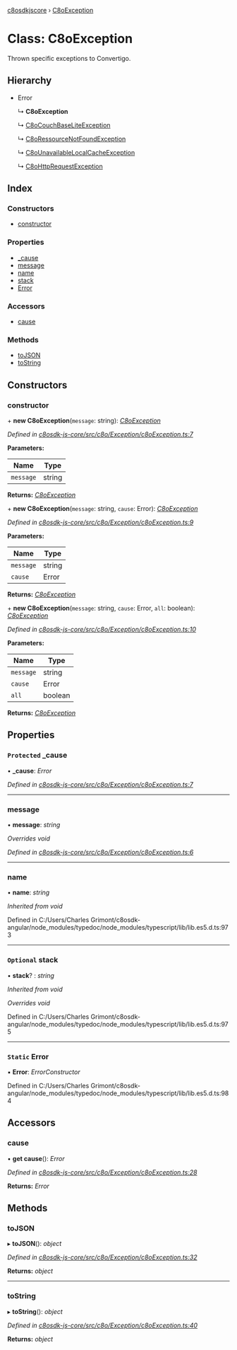 [c8osdkjscore](../README.md) › [C8oException](c8oexception.md)

# Class: C8oException

Thrown specific exceptions to Convertigo.

## Hierarchy

* Error

  ↳ **C8oException**

  ↳ [C8oCouchBaseLiteException](c8ocouchbaseliteexception.md)

  ↳ [C8oRessourceNotFoundException](c8oressourcenotfoundexception.md)

  ↳ [C8oUnavailableLocalCacheException](c8ounavailablelocalcacheexception.md)

  ↳ [C8oHttpRequestException](c8ohttprequestexception.md)

## Index

### Constructors

* [constructor](c8oexception.md#constructor)

### Properties

* [_cause](c8oexception.md#protected-_cause)
* [message](c8oexception.md#message)
* [name](c8oexception.md#name)
* [stack](c8oexception.md#optional-stack)
* [Error](c8oexception.md#static-error)

### Accessors

* [cause](c8oexception.md#cause)

### Methods

* [toJSON](c8oexception.md#tojson)
* [toString](c8oexception.md#tostring)

## Constructors

###  constructor

\+ **new C8oException**(`message`: string): *[C8oException](c8oexception.md)*

*Defined in [c8osdk-js-core/src/c8o/Exception/c8oException.ts:7](https://github.com/convertigo/c8osdk-angular/blob/3f9e8b7/src/c8o/Exception/c8oException.ts#L7)*

**Parameters:**

Name | Type |
------ | ------ |
`message` | string |

**Returns:** *[C8oException](c8oexception.md)*

\+ **new C8oException**(`message`: string, `cause`: Error): *[C8oException](c8oexception.md)*

*Defined in [c8osdk-js-core/src/c8o/Exception/c8oException.ts:9](https://github.com/convertigo/c8osdk-angular/blob/3f9e8b7/src/c8o/Exception/c8oException.ts#L9)*

**Parameters:**

Name | Type |
------ | ------ |
`message` | string |
`cause` | Error |

**Returns:** *[C8oException](c8oexception.md)*

\+ **new C8oException**(`message`: string, `cause`: Error, `all`: boolean): *[C8oException](c8oexception.md)*

*Defined in [c8osdk-js-core/src/c8o/Exception/c8oException.ts:10](https://github.com/convertigo/c8osdk-angular/blob/3f9e8b7/src/c8o/Exception/c8oException.ts#L10)*

**Parameters:**

Name | Type |
------ | ------ |
`message` | string |
`cause` | Error |
`all` | boolean |

**Returns:** *[C8oException](c8oexception.md)*

## Properties

### `Protected` _cause

• **_cause**: *Error*

*Defined in [c8osdk-js-core/src/c8o/Exception/c8oException.ts:7](https://github.com/convertigo/c8osdk-angular/blob/3f9e8b7/src/c8o/Exception/c8oException.ts#L7)*

___

###  message

• **message**: *string*

*Overrides void*

*Defined in [c8osdk-js-core/src/c8o/Exception/c8oException.ts:6](https://github.com/convertigo/c8osdk-angular/blob/3f9e8b7/src/c8o/Exception/c8oException.ts#L6)*

___

###  name

• **name**: *string*

*Inherited from void*

Defined in C:/Users/Charles Grimont/c8osdk-angular/node_modules/typedoc/node_modules/typescript/lib/lib.es5.d.ts:973

___

### `Optional` stack

• **stack**? : *string*

*Inherited from void*

*Overrides void*

Defined in C:/Users/Charles Grimont/c8osdk-angular/node_modules/typedoc/node_modules/typescript/lib/lib.es5.d.ts:975

___

### `Static` Error

▪ **Error**: *ErrorConstructor*

Defined in C:/Users/Charles Grimont/c8osdk-angular/node_modules/typedoc/node_modules/typescript/lib/lib.es5.d.ts:984

## Accessors

###  cause

• **get cause**(): *Error*

*Defined in [c8osdk-js-core/src/c8o/Exception/c8oException.ts:28](https://github.com/convertigo/c8osdk-angular/blob/3f9e8b7/src/c8o/Exception/c8oException.ts#L28)*

**Returns:** *Error*

## Methods

###  toJSON

▸ **toJSON**(): *object*

*Defined in [c8osdk-js-core/src/c8o/Exception/c8oException.ts:32](https://github.com/convertigo/c8osdk-angular/blob/3f9e8b7/src/c8o/Exception/c8oException.ts#L32)*

**Returns:** *object*

___

###  toString

▸ **toString**(): *object*

*Defined in [c8osdk-js-core/src/c8o/Exception/c8oException.ts:40](https://github.com/convertigo/c8osdk-angular/blob/3f9e8b7/src/c8o/Exception/c8oException.ts#L40)*

**Returns:** *object*
